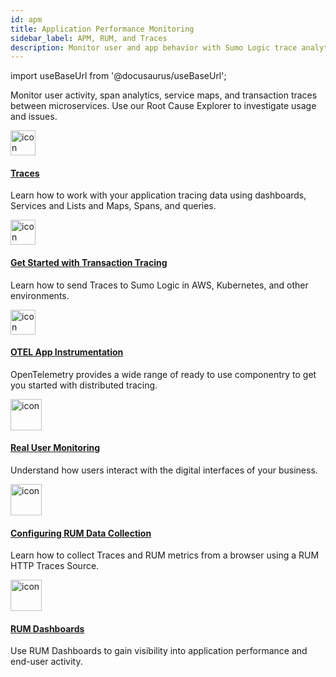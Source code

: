 ```yaml
---
id: apm
title: Application Performance Monitoring
sidebar_label: APM, RUM, and Traces
description: Monitor user and app behavior with Sumo Logic trace analytics and real user monitoring.
---
```


import useBaseUrl from '@docusaurus/useBaseUrl';

Monitor user activity, span analytics, service maps, and transaction traces between microservices. Use our Root Cause Explorer to investigate usage and issues.

<div className="box-wrapper" markdown="1">
<div className="box smallbox1 card">
  <div className="container">
  <a href="/docs/apm/traces"><img src={useBaseUrl('img/icons/traces.png')} alt="icon" width="40"/><h4>Traces</h4></a>
  <p>Learn how to work with your application tracing data using dashboards, Services and Lists and Maps, Spans, and queries.</p>
  </div>
</div>
<div className="box smallbox2 card">
  <div className="container">
  <a href="/docs/apm/traces/get-started-transaction-tracing"><img src={useBaseUrl('img/icons/traces.png')} alt="icon" width="40"/><h4>Get Started with Transaction Tracing</h4></a>
  <p>Learn how to send Traces to Sumo Logic in AWS, Kubernetes, and other environments.</p>
  </div>
</div>
<div className="box smallbox3 card">
  <div className="container">
  <a href="/docs/apm/traces/get-started-transaction-tracing/opentelemetry-instrumentation"><img src={useBaseUrl('img/icons/traces.png')} alt="icon" width="40"/><h4>OTEL App Instrumentation</h4></a>
  <p>OpenTelemetry provides a wide range of ready to use componentry to get you started with distributed tracing.</p>
  </div>
</div>
<div className="box smallbox4 card">
  <div className="container">
  <a href="/docs/apm/real-user-monitoring"><img src={useBaseUrl('img/icons/apm.png')} alt="icon" width="50"/><h4>Real User Monitoring</h4></a>
  <p>Understand how users interact with the digital interfaces of your business.</p>
  </div>
</div>
<div className="box smallbox5 card">
  <div className="container">
  <a href="/docs/apm/real-user-monitoring/configure-data-collection">  <img src={useBaseUrl('img/icons/apm.png')} alt="icon" width="50"/><h4>Configuring RUM Data Collection</h4></a>
  <p>Learn how to collect Traces and RUM metrics from a browser using a RUM HTTP Traces Source.</p>
  </div>
</div>
<div className="box smallbox6 card">
  <div className="container">
  <a href="/docs/apm/real-user-monitoring/dashboards/"><img src={useBaseUrl('img/icons/apm.png')} alt="icon" width="50"/><h4>RUM Dashboards</h4></a>
  <p>Use RUM Dashboards to gain visibility into application performance and end-user activity.</p>
  </div>
</div>
</div>
